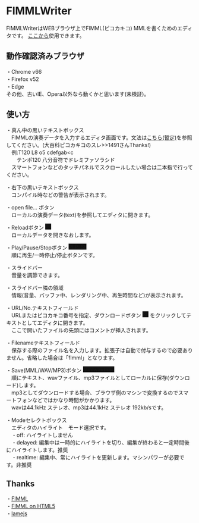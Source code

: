 # FlMMLWriter
FlMMLWriterはWEBブラウザ上でFlMML(ピコカキコ) MMLを書くためのエディタです。
[ここから](https://misosouP6250.github.io/FlMMLWriter)使用できます。  

## 動作確認済みブラウザ
・Chrome v66  
・Firefox v52  
・Edge  
その他、古いIE、Opera以外なら動くかと思います(未検証)。

## 使い方
・真ん中の黒いテキストボックス  
　FlMMLの演奏データを入力するエディタ画面です。文法は[こちら(暫定)](https://gist.github.com/anonymous/975e4cf634c2b156621e662b5fd12e4a)を参照してください。\(大百科ピコカキコのスレ>>1491さんThanks\!\)  
　例:T120 L8 o5 cdefgab&lt;c  
　　テンポ120 八分音符でドレミファソラシド  
　スマートフォンなどのタッチパネルでスクロールしたい場合は二本指で行ってください。  
  
・右下の黒いテキストボックス  
　コンパイル時などの警告が表示されます。  
  
・open file... ボタン  
　ローカルの演奏データ\(text\)を参照してエディタに開きます。  
  
・Reloadボタン <img src="https://raw.githubusercontent.com/misosouP6250/FlMMLWriter/master/img/reload.png" alt="Reloadボタン" title="Reload" width=16 height=16 style="background-color:#111">  
　ローカルデータを開きなおします。  
  
・Play/Pause/Stopボタン <img src="https://raw.githubusercontent.com/misosouP6250/FlMMLWriter/master/img/play.png" alt="Playボタン" title="Play" width=16 height=16 style="background-color:#111"><img src="https://raw.githubusercontent.com/misosouP6250/FlMMLWriter/master/img/pause.png" alt="Pauseボタン" title="Pause" width=16 height=16 style="background-color:#111"><img src="https://raw.githubusercontent.com/misosouP6250/FlMMLWriter/master/img/stop.png" alt="Stopボタン" title="Stop" width=16 height=16 style="background-color:#111">  
　順に再生/一時停止/停止ボタンです。  
  
・スライドバー  
　音量を調節できます。  
  
・スライドバー隣の領域  
　情報(音量、バッファ中、レンダリング中、再生時間など)が表示されます。  
  
・URL/No\.テキストフィールド  
　URLまたはピコカキコ番号を指定、ダウンロードボタン <img src="https://raw.githubusercontent.com/misosouP6250/FlMMLWriter/master/img/open-cloud.png" alt="Stopボタン" title="Stop" width=16 height=16 style="background-color:#111"> をクリックしてテキストとしてエディタに開きます。  
　ここで開いたファイルの先頭にはコメントが挿入されます。  
  
・Filenameテキストフィールド  
　保存する際のファイル名を入力します。拡張子は自動で付与するので必要ありません。省略した場合は「flmml」となります。  
  
・Save\(MML/WAV/MP3\)ボタン <img src="https://raw.githubusercontent.com/misosouP6250/FlMMLWriter/master/img/save-mml.png" alt="mmlボタン" title="save-mml" width=28 height=16 style="background-color:#111"><img src="https://raw.githubusercontent.com/misosouP6250/FlMMLWriter/master/img/save-wav.png" alt="wavボタン" title="save-wav" width=28 height=16 style="background-color:#111"><img src="https://raw.githubusercontent.com/misosouP6250/FlMMLWriter/master/img/save-mp3.png" alt="mp3ボタン" title="save-mp3" width=28 height=16 style="background-color:#111">  
　順にテキスト、wavファイル、mp3ファイルとしてローカルに保存\(ダウンロード\)します。  
　mp3としてダウンロードする場合、ブラウザ側のマシンで変換するのでスマートフォンなどではかなり時間がかかります。  
　wavは44.1kHz ステレオ、mp3は44.1kHz ステレオ 192kb/sです。  
  
・Modeセレクトボックス  
　エディタのハイライト　モード選択です。  
　・off: ハイライトしません  
　・delayed: 編集中は一時的にハイライトを切り、編集が終わると一定時間後にハイライトします。推奨  
　・realtime: 編集中、常にハイライトを更新します。マシンパワーが必要です。非推奨  

## Thanks
・[FlMML](https://flmml.codeplex.com/)  
・[FlMML on HTML5](https://github.com/carborane3/FlMMLonHTML5)  
・[lamejs](https://github.com/zhuker/lamejs)  
